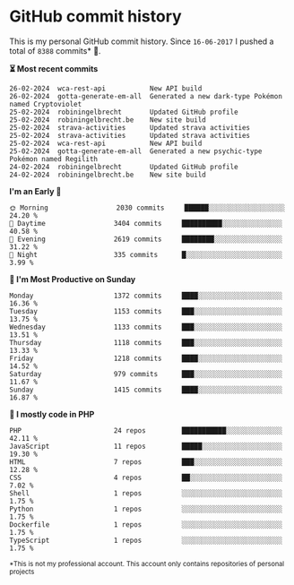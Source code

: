 # GitHub commit history
This is my personal GitHub commit history. Since <!--START_SECTION:first-commit-date-->`16-06-2017`<!--END_SECTION:first-commit-date--> I pushed a total of <!--START_SECTION:total-commit-count-->`8388`<!--END_SECTION:total-commit-count--> commits* 🎉.

<!--START_SECTION:most-recent-commits-->
**⏳ Most recent commits**
                                        
```text
26-02-2024  wca-rest-api           New API build
26-02-2024  gotta-generate-em-all  Generated a new dark-type Pokémon named Cryptoviolet
25-02-2024  robiningelbrecht       Updated GitHub profile
25-02-2024  robiningelbrecht.be    New site build
25-02-2024  strava-activities      Updated strava activities
25-02-2024  strava-activities      Updated strava activities
25-02-2024  wca-rest-api           New API build
25-02-2024  gotta-generate-em-all  Generated a new psychic-type Pokémon named Regilith
24-02-2024  robiningelbrecht       Updated GitHub profile
24-02-2024  robiningelbrecht.be    New site build
```
<!--END_SECTION:most-recent-commits-->  

<!--START_SECTION:commits-per-day-time-->
**I&#039;m an Early 🐤**

```text
🌞 Morning                 2030 commits     ██████░░░░░░░░░░░░░░░░░░░   24.20 %
🌆 Daytime                 3404 commits     ██████████░░░░░░░░░░░░░░░   40.58 %
🌃 Evening                 2619 commits     ████████░░░░░░░░░░░░░░░░░   31.22 %
🌙 Night                   335 commits      █░░░░░░░░░░░░░░░░░░░░░░░░   3.99 %
```
<!--END_SECTION:commits-per-day-time-->  

<!--START_SECTION:commits-per-weekday-->
**📅 I&#039;m Most Productive on Sunday**

```text
Monday                    1372 commits     ████░░░░░░░░░░░░░░░░░░░░░   16.36 %
Tuesday                   1153 commits     ███░░░░░░░░░░░░░░░░░░░░░░   13.75 %
Wednesday                 1133 commits     ███░░░░░░░░░░░░░░░░░░░░░░   13.51 %
Thursday                  1118 commits     ███░░░░░░░░░░░░░░░░░░░░░░   13.33 %
Friday                    1218 commits     ████░░░░░░░░░░░░░░░░░░░░░   14.52 %
Saturday                  979 commits      ███░░░░░░░░░░░░░░░░░░░░░░   11.67 %
Sunday                    1415 commits     ████░░░░░░░░░░░░░░░░░░░░░   16.87 %
```
<!--END_SECTION:commits-per-weekday-->  

<!--START_SECTION:repos-per-language-->
**💬 I mostly code in PHP**

```text
PHP                       24 repos         ███████████░░░░░░░░░░░░░░   42.11 %
JavaScript                11 repos         █████░░░░░░░░░░░░░░░░░░░░   19.30 %
HTML                      7 repos          ███░░░░░░░░░░░░░░░░░░░░░░   12.28 %
CSS                       4 repos          ██░░░░░░░░░░░░░░░░░░░░░░░   7.02 %
Shell                     1 repos          ░░░░░░░░░░░░░░░░░░░░░░░░░   1.75 %
Python                    1 repos          ░░░░░░░░░░░░░░░░░░░░░░░░░   1.75 %
Dockerfile                1 repos          ░░░░░░░░░░░░░░░░░░░░░░░░░   1.75 %
TypeScript                1 repos          ░░░░░░░░░░░░░░░░░░░░░░░░░   1.75 %
```
<!--END_SECTION:repos-per-language-->  

<sub>*This is not my professional account. This account only contains repositories of personal projects</sub>
